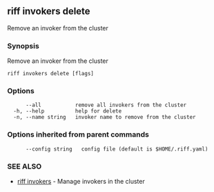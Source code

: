 ## riff invokers delete

Remove an invoker from the cluster

### Synopsis

Remove an invoker from the cluster

```
riff invokers delete [flags]
```

### Options

```
      --all           remove all invokers from the cluster
  -h, --help          help for delete
  -n, --name string   invoker name to remove from the cluster
```

### Options inherited from parent commands

```
      --config string   config file (default is $HOME/.riff.yaml)
```

### SEE ALSO

* [riff invokers](riff_invokers.md)	 - Manage invokers in the cluster

